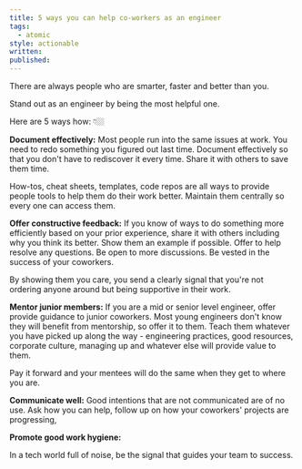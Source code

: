 ```yaml
---
title: 5 ways you can help co-workers as an engineer
tags:
  - atomic
style: actionable
written: 
published:
---
```

There are always people who are smarter, faster and better than you. 

Stand out as an engineer by being the most helpful one.

Here are 5 ways how: 👇🏼

**Document effectively:** 
Most people run into the same issues at work. You need to redo something you figured out last time. Document effectively so that you don't have to rediscover it every time. Share it with others to save them time.

How-tos, cheat sheets, templates, code repos are all ways to provide people tools to help them do their work better. Maintain them centrally so every one can access them.
   
**Offer constructive feedback:** 
If you know of ways to do something more efficiently based on your prior experience, share it with others including why you think its better. Show them an example if possible. Offer to help resolve any questions. Be open to more discussions. Be vested in the success of your coworkers.

By showing them you care, you send a clearly signal that you're not ordering anyone around but being supportive in their work.
    
**Mentor junior members:** 
If you are a mid or senior level engineer, offer provide guidance to junior coworkers. Most young engineers don't know they will benefit from mentorship, so offer it to them. Teach them whatever you have picked up along the way - engineering practices, good resources, corporate culture, managing up and whatever else will provide value to them.

Pay it forward and your mentees will do the same when they get to where you are.
    
**Communicate well:** 
Good intentions that are not communicated are of no use. Ask how you can help, follow up on how your coworkers' projects are progressing,
    
**Promote good work hygiene:** 

    

In a tech world full of noise, be the signal that guides your team to success.